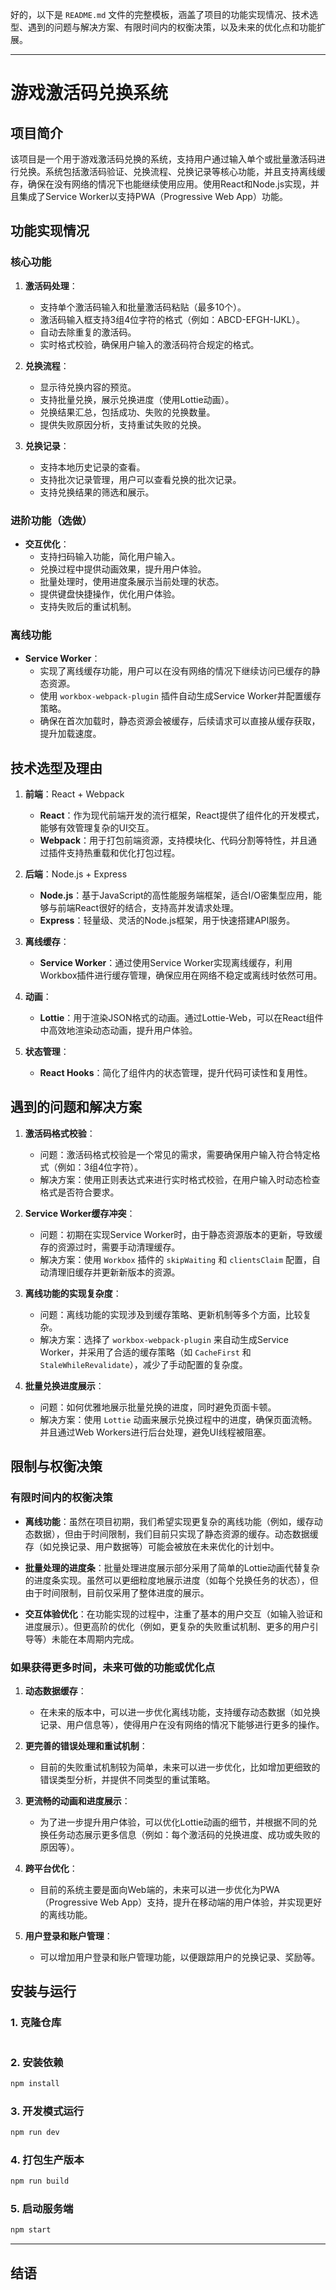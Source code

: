 好的，以下是 `README.md` 文件的完整模板，涵盖了项目的功能实现情况、技术选型、遇到的问题与解决方案、有限时间内的权衡决策，以及未来的优化点和功能扩展。

---

# 游戏激活码兑换系统

## 项目简介

该项目是一个用于游戏激活码兑换的系统，支持用户通过输入单个或批量激活码进行兑换。系统包括激活码验证、兑换流程、兑换记录等核心功能，并且支持离线缓存，确保在没有网络的情况下也能继续使用应用。使用React和Node.js实现，并且集成了Service Worker以支持PWA（Progressive Web App）功能。

## 功能实现情况

### 核心功能

1. **激活码处理**：
   - 支持单个激活码输入和批量激活码粘贴（最多10个）。
   - 激活码输入框支持3组4位字符的格式（例如：ABCD-EFGH-IJKL）。
   - 自动去除重复的激活码。
   - 实时格式校验，确保用户输入的激活码符合规定的格式。

2. **兑换流程**：
   - 显示待兑换内容的预览。
   - 支持批量兑换，展示兑换进度（使用Lottie动画）。
   - 兑换结果汇总，包括成功、失败的兑换数量。
   - 提供失败原因分析，支持重试失败的兑换。

3. **兑换记录**：
   - 支持本地历史记录的查看。
   - 支持批次记录管理，用户可以查看兑换的批次记录。
   - 支持兑换结果的筛选和展示。

### 进阶功能（选做）

- **交互优化**：
   - 支持扫码输入功能，简化用户输入。
   - 兑换过程中提供动画效果，提升用户体验。
   - 批量处理时，使用进度条展示当前处理的状态。
   - 提供键盘快捷操作，优化用户体验。
   - 支持失败后的重试机制。

### 离线功能

- **Service Worker**：
   - 实现了离线缓存功能，用户可以在没有网络的情况下继续访问已缓存的静态资源。
   - 使用 `workbox-webpack-plugin` 插件自动生成Service Worker并配置缓存策略。
   - 确保在首次加载时，静态资源会被缓存，后续请求可以直接从缓存获取，提升加载速度。

## 技术选型及理由

1. **前端**：React + Webpack
   - **React**：作为现代前端开发的流行框架，React提供了组件化的开发模式，能够有效管理复杂的UI交互。
   - **Webpack**：用于打包前端资源，支持模块化、代码分割等特性，并且通过插件支持热重载和优化打包过程。

2. **后端**：Node.js + Express
   - **Node.js**：基于JavaScript的高性能服务端框架，适合I/O密集型应用，能够与前端React很好的结合，支持高并发请求处理。
   - **Express**：轻量级、灵活的Node.js框架，用于快速搭建API服务。

3. **离线缓存**：
   - **Service Worker**：通过使用Service Worker实现离线缓存，利用Workbox插件进行缓存管理，确保应用在网络不稳定或离线时依然可用。

4. **动画**：
   - **Lottie**：用于渲染JSON格式的动画。通过Lottie-Web，可以在React组件中高效地渲染动态动画，提升用户体验。

5. **状态管理**：
   - **React Hooks**：简化了组件内的状态管理，提升代码可读性和复用性。

## 遇到的问题和解决方案

1. **激活码格式校验**：
   - 问题：激活码格式校验是一个常见的需求，需要确保用户输入符合特定格式（例如：3组4位字符）。
   - 解决方案：使用正则表达式来进行实时格式校验，在用户输入时动态检查格式是否符合要求。

2. **Service Worker缓存冲突**：
   - 问题：初期在实现Service Worker时，由于静态资源版本的更新，导致缓存的资源过时，需要手动清理缓存。
   - 解决方案：使用 `Workbox` 插件的 `skipWaiting` 和 `clientsClaim` 配置，自动清理旧缓存并更新新版本的资源。

3. **离线功能的实现复杂度**：
   - 问题：离线功能的实现涉及到缓存策略、更新机制等多个方面，比较复杂。
   - 解决方案：选择了 `workbox-webpack-plugin` 来自动生成Service Worker，并采用了合适的缓存策略（如 `CacheFirst` 和 `StaleWhileRevalidate`），减少了手动配置的复杂度。

4. **批量兑换进度展示**：
   - 问题：如何优雅地展示批量兑换的进度，同时避免页面卡顿。
   - 解决方案：使用 `Lottie` 动画来展示兑换过程中的进度，确保页面流畅。并且通过Web Workers进行后台处理，避免UI线程被阻塞。

## 限制与权衡决策

### 有限时间内的权衡决策

- **离线功能**：虽然在项目初期，我们希望实现更复杂的离线功能（例如，缓存动态数据），但由于时间限制，我们目前只实现了静态资源的缓存。动态数据缓存（如兑换记录、用户数据等）可能会被放在未来优化的计划中。
  
- **批量处理的进度条**：批量处理进度展示部分采用了简单的Lottie动画代替复杂的进度条实现。虽然可以更细粒度地展示进度（如每个兑换任务的状态），但由于时间限制，目前仅采用了整体进度的展示。

- **交互体验优化**：在功能实现的过程中，注重了基本的用户交互（如输入验证和进度展示）。但更高阶的优化（例如，更复杂的失败重试机制、更多的用户引导等）未能在本周期内完成。

### 如果获得更多时间，未来可做的功能或优化点

1. **动态数据缓存**：
   - 在未来的版本中，可以进一步优化离线功能，支持缓存动态数据（如兑换记录、用户信息等），使得用户在没有网络的情况下能够进行更多的操作。

2. **更完善的错误处理和重试机制**：
   - 目前的失败重试机制较为简单，未来可以进一步优化，比如增加更细致的错误类型分析，并提供不同类型的重试策略。

3. **更流畅的动画和进度展示**：
   - 为了进一步提升用户体验，可以优化Lottie动画的细节，并根据不同的兑换任务动态展示更多信息（例如：每个激活码的兑换进度、成功或失败的原因等）。

4. **跨平台优化**：
   - 目前的系统主要是面向Web端的，未来可以进一步优化为PWA（Progressive Web App）支持，提升在移动端的用户体验，并实现更好的离线功能。

5. **用户登录和账户管理**：
   - 可以增加用户登录和账户管理功能，以便跟踪用户的兑换记录、奖励等。

## 安装与运行

### 1. 克隆仓库

```bash

```

### 2. 安装依赖

```bash
npm install
```

### 3. 开发模式运行

```bash
npm run dev
```

### 4. 打包生产版本

```bash
npm run build
```

### 5. 启动服务端

```bash
npm start
```

---

## 结语
